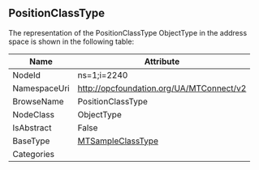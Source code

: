 <!-- objecttype -->
## PositionClassType
  
<!-- end of text -->
The representation of the PositionClassType ObjectType in the address space is shown in the following table:  

|Name|Attribute|
|---|---|
|NodeId|ns=1;i=2240|
|NamespaceUri|http://opcfoundation.org/UA/MTConnect/v2|
|BrowseName|PositionClassType|
|NodeClass|ObjectType|
|IsAbstract|False|
|BaseType|[MTSampleClassType](../../ObjectTypes/MTSampleClassType/readme.md)|
|Categories||

